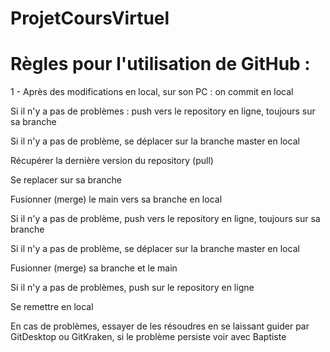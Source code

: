 # ProjetCoursVirtuel
# Règles pour l'utilisation de GitHub : 

 1 - Après des modifications en local, sur son PC : on commit en local

Si il n'y a pas de problèmes : push vers le repository en ligne, 
toujours sur sa branche

Si il n'y a pas de problème, se déplacer sur la branche master en local

Récupérer la dernière version du repository (pull)

Se replacer sur sa branche 

Fusionner (merge) le main vers sa branche en local

Si il n'y a pas de problème, push vers le repository en ligne, 
toujours sur sa branche

Si il n'y a pas de problème, se déplacer sur la branche master en local

Fusionner (merge) sa branche et le main

Si il n'y a pas de problèmes, push sur le repository en ligne 

Se remettre en local 

En cas de problèmes, essayer de les résoudres en se laissant guider
par GitDesktop ou GitKraken, si le problème persiste voir avec Baptiste



